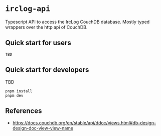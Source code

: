 # `irclog-api`

Typescript API to access the IrcLog CouchDB database. Mostly typed wrappers over the http api of CouchDB.


## Quick start for users

```
TBD
```

## Quick start for developers

TBD
```
pnpm install
pnpm dev
```

## References

- https://docs.couchdb.org/en/stable/api/ddoc/views.html#db-design-design-doc-view-view-name
